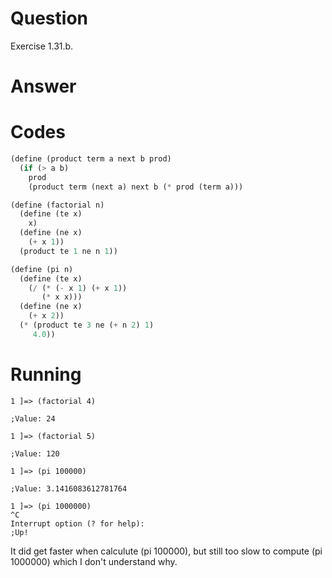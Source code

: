 # Question
Exercise 1.31.b.

# Answer
# Codes
```scheme
(define (product term a next b prod)
  (if (> a b)
    prod 
    (product term (next a) next b (* prod (term a)))

(define (factorial n)
  (define (te x)
    x)
  (define (ne x)
    (+ x 1))
  (product te 1 ne n 1)) 

(define (pi n)
  (define (te x)
    (/ (* (- x 1) (+ x 1))
       (* x x)))
  (define (ne x)
    (+ x 2))
  (* (product te 3 ne (+ n 2) 1)
     4.0))
```
# Running
```
1 ]=> (factorial 4)

;Value: 24

1 ]=> (factorial 5)

;Value: 120
```
```
1 ]=> (pi 100000)

;Value: 3.1416083612781764

1 ]=> (pi 1000000)
^C
Interrupt option (? for help): 
;Up!
```
It did get faster when calculute (pi 100000), but still too slow to compute (pi 1000000) which I don't understand why.
